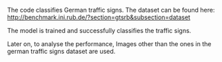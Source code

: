 The code classifies German traffic signs.
The dataset can be found here: http://benchmark.ini.rub.de/?section=gtsrb&subsection=dataset

The model is trained and successfully classifies the traffic signs.

Later on, to analyse the performance, Images other than the ones in the german traffic signs dataset are used.
